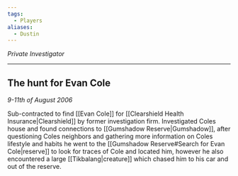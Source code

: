```yaml
---
tags:
  - Players
aliases:
  - Dustin
---
```

*Private Investigator*

---

## The hunt for Evan Cole
*9-11th of August 2006*

Sub-contracted to find [[Evan Cole]] for [[Clearshield Health Insurance|Clearshield]] by former investigation firm. Investigated Coles house and found connections to [[Gumshadow Reserve|Gumshadow]], after questioning Coles neighbors and gathering more information on Coles lifestyle and habits he went to the [[Gumshadow Reserve#Search for Evan Cole|reserve]] to look for traces of Cole and located him, however he also encountered a large [[Tikbalang|creature]] which chased him to his car and out of the reserve.

